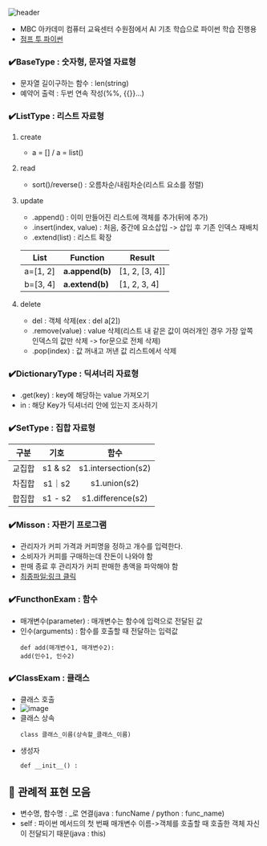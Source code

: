 ![header](https://capsule-render.vercel.app/api?type=waving&height=120&color=gradient&text=pythonStudy24&fontColor=213555&fontSize=50&desc=파이썬%20AI%20기초%20학습용&descAlignY=84)
* MBC 아카데미 컴퓨터 교육센터 수원점에서 AI 기초 학습으로 파이썬 학습 진행용
* [점프 투 파이썬](https://wikidocs.net/book/1)

### ✔️BaseType : 숫자형, 문자열 자료형
* 문자열 길이구하는 함수 : len(string)
* 예약어 출력 : 두번 연속 작성(%%, {{}}...)

### ✔️ListType : 리스트 자료형
1. create
   - a = []  / a = list()
1. read
   - sort()/reverse() : 오름차순/내림차순(리스트 요소를 정렬)
1. update
   - .append() : 이미 만들어진 리스트에 객체를 추가(뒤에 추가)
   - .insert(index, value) : 처음, 중간에 요소삽입 -> 삽입 후 기존 인덱스 재배치   
   - .extend(list) : 리스트 확장

    | List     	| Function        	| Result         	|
    |----------	|-----------------	|----------------	|
    | a=[1, 2] 	| **a.append(b)** 	| [1, 2, [3, 4]] 	|
    | b=[3, 4] 	| **a.extend(b)** 	| [1, 2, 3, 4]   	|

  1. delete
     -  del : 객체 삭제(ex : del a[2])
     -  .remove(value) : value 삭제(리스트 내 같은 값이 여러개인 경우 가장 앞쪽 인덱스의 값만 삭제 -> for문으로 전체 삭제)
     -  .pop(index) : 값 꺼내고 꺼낸 값 리스트에서 삭제

### ✔️DictionaryType : 딕셔너리 자료형 
* .get(key) : key에 해당하는 value 가져오기
*  in : 해당 Key가 딕셔너리 안에 있는지 조사하기


### ✔️SetType : 집합 자료형 
   
   | **구분** | **기호** | **함수**               |
   |:------:|:------:|:--------------------:|
   | 교집합    | s1 & s2 | s1.intersection(s2)  |
   | 차집합    | s1｜s2 | s1.union(s2)         |
   | 합집합    | s1 - s2 | s1.difference(s2)    |

### ✔️Misson : 자판기 프로그램 
* 관리자가 커피 가격과 커피명을 정하고 개수를 입력한다.
* 소비자가 커피를 구매하는데 잔돈이 나와야 함
* 판매 종료 후 관리자가 커피 판매한 총액을 파악해야 함
* [최종파일:링크 클릭](https://github.com/jsKim-prog/pythonStudy24/blob/master/Mission_While.ipynb)

### ✔️FuncthonExam : 함수
* 매개변수(parameter) : 매개변수는 함수에 입력으로 전달된 값
* 인수(arguments) : 함수를 호출할 때 전달하는 입력값
  ```
  def add(매개변수1, 매개변수2):
  add(인수1, 인수2)
  ```
### ✔️ClassExam : 클래스
* 클래스 호출
* ![image](https://github.com/user-attachments/assets/752c81d0-89a3-483e-a734-bcdee79ec726)
* 클래스 상속
  ```
  class 클래스_이름(상속할_클래스_이름)
  ````
* 생성자
  ```
  def __init__() :
  ```
  

  
## 🧲 관례적 표현 모음  
* 변수명, 함수명 : _로 연결(java : funcName / python : func_name)
* self : 파이썬 메서드의 첫 번째 매개변수 이름->객체를 호출할 때 호출한 객체 자신이 전달되기 때문(java : this)

